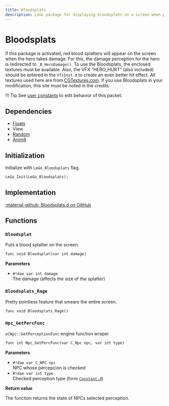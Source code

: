 ```yaml
---
title: Bloodsplats
description: LeGo package for displaying bloodsplats on a screen when player is hit
---
```

# Bloodsplats
If this package is activated, red blood splatters will appear on the screen when the hero takes damage. For this, the damage perception for the hero is redirected to `_B_HeroDamage()`. To use the Bloodsplats, the enclosed textures must be available. Also, the VFX "HERO_HURT" (also included) should be entered in the `VfxInst.d` to create an even better hit effect. All textures used here are from [CGTextures.com](http://CGTextures.com). If you use Bloodsplats in your modification, this site must be noted in the credits.

!!! Tip
    See [user constants](../various/userconstants.md#bloodsplats) to edit behavior of this packet.

## Dependencies

- [Floats](../../ikarus/floats.md)
- View
- [Random](../tools/random.md)
- [Anim8](anim8.md)

## Initialization
Initialize with `LeGo_Bloodsplats` flag.
```dae
LeGo_Init(LeGo_Bloodsplats);
```
## Implementation
[:material-github: Bloodsplats.d on GitHub](https://github.com/Lehona/LeGo/blob/dev/Bloodsplats.d)

## Functions

### `Bloodsplat`
Puts a blood splatter on the screen.
```dae
func void Bloodsplat(var int damage)
```
**Parameters**

- `#!dae var int damage`  
    The damage (affects the size of the splatter)

### `Bloodsplats_Rage`
Pretty pointless feature that smears the entire screen.
```dae
func void Bloodsplats_Rage()
```

### `Npc_GetPercFunc`
`oCNpc::GetPerceptionFunc` engine function wraper
```dae
func int Npc_GetPercFunc(var C_Npc npc, var int type)
```
**Parameters**

- `#!dae var C_NPC npc`  
    NPC whose percepcion is checked
- `#!dae var int type`  
    Checked perception type (form [`Constant.d`](https://github.com/VaanaCZ/gothic-2-addon-scripts/blob/Unified-EN/_work/Data/Scripts/Content/_intern/Constants.d#L213-L258))

**Return value**

The function returns the state of NPCs selected perception.